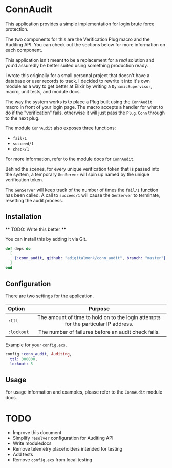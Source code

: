 # ConnAudit

This application provides a simple implementation for login brute force protection.

The two components for this are the Verification Plug macro and the Auditing API.
You can check out the sections below for more information on each component.

This application isn't meant to be a replacement for a _real_ solution and you'd assuredly be better suited using something production ready.

I wrote this originally for a small personal project that doesn't have a database or user records to track.
I decided to rewrite it into it's own module as a way to get better at Elixir by writing a `DynamicSupervisor`, macro, unit tests, and module docs.

The way the system works is to place a Plug built using the `ConnAudit` macro in front of your login page.
The macro accepts a handler for what to do if the "verification" fails, otherwise it will just pass the `Plug.Conn` through to the next plug.

The module `ConnAudit` also exposes three functions:

- `fail/1`
- `succeed/1`
- `check/1`

For more information, refer to the module docs for `ConnAudit`.

Behind the scenes, for every unique verification token that is passed into the system, a temporary `GenServer` will spin up named by the unique verification token.

The `GenServer` will keep track of the number of times the `fail/1` function has been called.
A call to `succeed/1` will cause the `GenServer` to terminate, resetting the audit process.


## Installation

** TODO: Write this better **

You can install this by adding it via Git.

```elixir
def deps do
  [
    {:conn_audit, github: "adigitalmonk/conn_audit", branch: "master"}
  ]
end
```

## Configuration

There are two settings for the application.

| Option | Purpose |
| :----- | :-----: |
| `:ttl` | The amount of time to hold on to the login attempts for the particular IP address. |
| `:lockout` | The number of failures before an audit check fails. |

Example for your `config.exs`.

```elixir
config :conn_audit, Auditing,
  ttl: 300000,
  lockout: 5
```

## Usage

For usage information and examples, please refer to the `ConnAudit` module docs.

# TODO

- Improve this document
- Simplify `resolver` configuration for Auditing API
- Write moduledocs
- Remove telemetry placeholders intended for testing
- Add tests
- Remove `config.exs` from local testing
